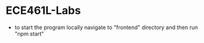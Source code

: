 # ECE461L-Labs

- to start the program locally navigate to "frontend" directory and then run "npm start"
